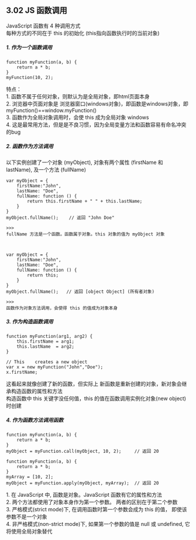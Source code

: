 ## 3.02 JS 函数调用

JavaScript 函数有 4 种调用方式       
每种方式的不同在于 this 的初始化   (this指向函数执行时的当前对象)    

##### 1. 作为一个函数调用
```
function myFunction(a, b) {
    return a * b;
}
myFunction(10, 2); 
```
特点：        
1\. 函数不属于任何对象，则默认为是全局对象，即html页面本身      
2\. 浏览器中页面对象是 浏览器窗口(windows对象)，即函数是windows对象，即myFunction()==window.myFunction()      
3\. 函数作为全局对象调用时，会使 this 成为全局对象 windows       
4\. 这是最常用方法，但是是不良习惯，因为全局变量方法和函数容易有命名冲突的bug      

##### 2. 函数作为方法调用
以下实例创建了一个对象 (myObject), 对象有两个属性 (firstName 和 lastName), 及一个方法 (fullName)
```
var myObject = {
    firstName:"John",
    lastName: "Doe",
    fullName: function () {
        return this.firstName + " " + this.lastName;
    }
}
myObject.fullName();    // 返回 "John Doe"

>>>
fullName 方法是一个函数。函数属于对象。this 对象的值为 myObject 对象



var myObject = {
    firstName:"John",
    lastName: "Doe",
    fullName: function () {
        return this;
    }
}
myObject.fullName();   // 返回 [object Object] (所有者对象)

>>>
函数作为对象方法调用，会使得 this 的值成为对象本身
```

##### 3. 作为构造函数调用
```
function myFunction(arg1, arg2) {
    this.firstName = arg1;
    this.lastName  = arg2;
}
 
// This    creates a new object
var x = new myFunction("John","Doe");
x.firstName;  

```
这看起来就像创建了新的函数，但实际上 新函数是重新创建的对象，新对象会继承构造函数的属性和方法       
构造函数中 this 关键字没任何值，this 的值在函数调用实例化对象(new object)时创建


##### 4. 作为函数方法调用函数
```
function myFunction(a, b) {
    return a * b;
}
myObject = myFunction.call(myObject, 10, 2);     // 返回 20

function myFunction(a, b) {
    return a * b;
}
myArray = [10, 2];
myObject = myFunction.apply(myObject, myArray);  // 返回 20
```
1\. 在 JavaScript 中, 函数是对象。JavaScript 函数有它的属性和方法     
2\. 两个方法都使用了对象本身作为第一个参数。 两者的区别在于第二个参数     
3\. 严格模式(strict mode)下, 在调用函数时第一个参数会成为 this 的值， 即使该参数不是一个对象          
4\. 非严格模式(non-strict mode)下, 如果第一个参数的值是 null 或 undefined, 它将使用全局对象替代  